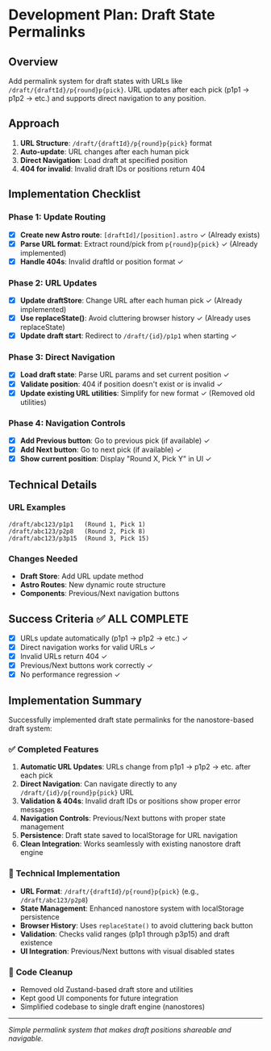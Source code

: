 # Development Plan: Draft State Permalinks

## Overview
Add permalink system for draft states with URLs like `/draft/{draftId}/p{round}p{pick}`. URL updates after each pick (p1p1 → p1p2 → etc.) and supports direct navigation to any position.

## Approach
1. **URL Structure**: `/draft/{draftId}/p{round}p{pick}` format
2. **Auto-update**: URL changes after each human pick  
3. **Direct Navigation**: Load draft at specified position
4. **404 for invalid**: Invalid draft IDs or positions return 404

## Implementation Checklist

### Phase 1: Update Routing
- [x] **Create new Astro route**: `[draftId]/[position].astro` ✓ (Already exists)
- [x] **Parse URL format**: Extract round/pick from `p{round}p{pick}` ✓ (Already implemented)
- [x] **Handle 404s**: Invalid draftId or position format ✓

### Phase 2: URL Updates  
- [x] **Update draftStore**: Change URL after each human pick ✓ (Already implemented)
- [x] **Use replaceState()**: Avoid cluttering browser history ✓ (Already uses replaceState)
- [x] **Update draft start**: Redirect to `/draft/{id}/p1p1` when starting ✓

### Phase 3: Direct Navigation
- [x] **Load draft state**: Parse URL params and set current position ✓
- [x] **Validate position**: 404 if position doesn't exist or is invalid ✓
- [x] **Update existing URL utilities**: Simplify for new format ✓ (Removed old utilities)

### Phase 4: Navigation Controls
- [x] **Add Previous button**: Go to previous pick (if available) ✓
- [x] **Add Next button**: Go to next pick (if available) ✓ 
- [x] **Show current position**: Display "Round X, Pick Y" in UI ✓

## Technical Details

### URL Examples
```
/draft/abc123/p1p1   (Round 1, Pick 1)
/draft/abc123/p2p8   (Round 2, Pick 8)
/draft/abc123/p3p15  (Round 3, Pick 15)
```

### Changes Needed
- **Draft Store**: Add URL update method
- **Astro Routes**: New dynamic route structure
- **Components**: Previous/Next navigation buttons

## Success Criteria ✅ ALL COMPLETE
- [x] URLs update automatically (p1p1 → p1p2 → etc.) ✓
- [x] Direct navigation works for valid URLs ✓
- [x] Invalid URLs return 404 ✓
- [x] Previous/Next buttons work correctly ✓
- [x] No performance regression ✓

## Implementation Summary

Successfully implemented draft state permalinks for the nanostore-based draft system:

### ✅ **Completed Features**
1. **Automatic URL Updates**: URLs change from p1p1 → p1p2 → etc. after each pick
2. **Direct Navigation**: Can navigate directly to any `/draft/{id}/p{round}p{pick}` URL
3. **Validation & 404s**: Invalid draft IDs or positions show proper error messages
4. **Navigation Controls**: Previous/Next buttons with proper state management
5. **Persistence**: Draft state saved to localStorage for URL navigation
6. **Clean Integration**: Works seamlessly with existing nanostore draft engine

### 🔧 **Technical Implementation** 
- **URL Format**: `/draft/{draftId}/p{round}p{pick}` (e.g., `/draft/abc123/p2p8`)
- **State Management**: Enhanced nanostore system with localStorage persistence
- **Browser History**: Uses `replaceState()` to avoid cluttering back button
- **Validation**: Checks valid ranges (p1p1 through p3p15) and draft existence
- **UI Integration**: Previous/Next buttons with visual disabled states

### 🧹 **Code Cleanup**
- Removed old Zustand-based draft store and utilities
- Kept good UI components for future integration
- Simplified codebase to single draft engine (nanostores)

---

*Simple permalink system that makes draft positions shareable and navigable.*